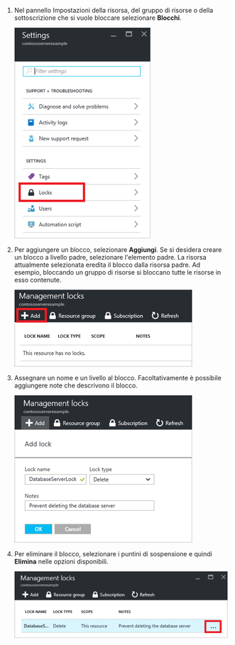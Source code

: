 1. Nel pannello Impostazioni della risorsa, del gruppo di risorse o della sottoscrizione che si vuole bloccare selezionare **Blocchi**.

      ![Selezionare un blocco](./media/resource-manager-lock-resources/select-lock.png)

2. Per aggiungere un blocco, selezionare **Aggiungi**. Se si desidera creare un blocco a livello padre, selezionare l'elemento padre. La risorsa attualmente selezionata eredita il blocco dalla risorsa padre. Ad esempio, bloccando un gruppo di risorse si bloccano tutte le risorse in esso contenute.

      ![Aggiungere un blocco](./media/resource-manager-lock-resources/add-lock.png)

3. Assegnare un nome e un livello al blocco. Facoltativamente è possibile aggiungere note che descrivono il blocco.

      ![Impostare un blocco](./media/resource-manager-lock-resources/set-lock.png)

4. Per eliminare il blocco, selezionare i puntini di sospensione e quindi **Elimina** nelle opzioni disponibili.

      ![Eliminare un blocco](./media/resource-manager-lock-resources/delete-lock.png)

<!---HONumber=AcomDC_0803_2016-->